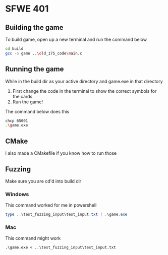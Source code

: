 # SFWE 401 

## Building the game
To build game, open up a new terminal and run the command below

```bash
cd build
gcc -o game ..\old_175_code\main.c
```

## Running the game

While in the build dir as your active directory and game.exe in that directory

1. First change the code in the terminal to show the correct symbols for the cards
2. Run the game!

The command below does this

```bash
chcp 65001
.\game.exe
```

## CMake

I also made a CMakefile if you know how to run those


## Fuzzing

Make sure you are cd'd into build dir

### Windows

This command worked for me in powershell

```powershell
type ..\test_fuzzing_input\test_input.txt | .\game.exe
```

### Mac

This command might work

```terminal
.\game.exe < ..\test_fuzzing_input\test_input.txt
```